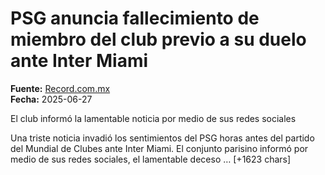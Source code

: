 # PSG anuncia fallecimiento de miembro del club previo a su duelo ante Inter Miami

**Fuente:** [Record.com.mx](https://www.record.com.mx/futbol-futbol-internacional-internacionales/psg-anuncia-fallecimiento-de-miembro-del-club-previo-su)  
**Fecha:** 2025-06-27

El club informó la lamentable noticia por medio de sus redes sociales

Una triste noticia invadió los sentimientos del PSG horas antes del partido del Mundial de Clubes ante Inter Miami. El conjunto parisino informó por medio de sus redes sociales, el lamentable deceso … [+1623 chars]
